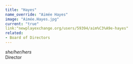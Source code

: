 ```yaml
---
title: "Hayes"
name_override: "Aimée Hayes"
image: "Aimée.Hayes.jpg"
current: "true"
link:"newplayexchange.org/users/59394/aim%C3%A9e-hayes"
related:
- Board of Directors
---
```


*she/her/hers* <br>
Director

